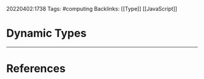 20220402:1738
Tags: #computing 
Backlinks: [[Type]] [[JavaScript]]
# Dynamic Types




---
# References